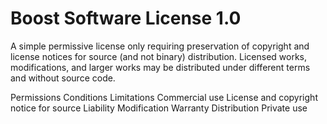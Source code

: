 Boost Software License 1.0
==========================

A simple permissive license only requiring preservation of copyright and license
notices for source (and not binary) distribution. Licensed works, modifications,
and larger works may be distributed under different terms and without source
code.

Permissions       Conditions                                     Limitations
Commercial use    License and copyright notice for source        Liability
Modification                                                     Warranty
Distribution
Private use

